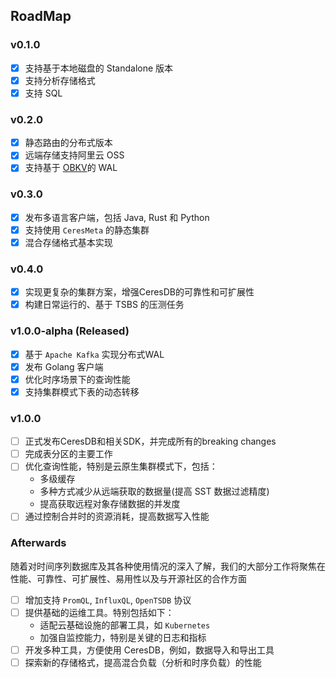 ## RoadMap

### v0.1.0
- [x] 支持基于本地磁盘的 Standalone 版本
- [x] 支持分析存储格式
- [x] 支持 SQL

### v0.2.0
- [x] 静态路由的分布式版本
- [x] 远端存储支持阿里云 OSS
- [x] 支持基于 [OBKV](https://github.com/oceanbase/oceanbase)的 WAL

### v0.3.0
- [x] 发布多语言客户端，包括 Java, Rust 和 Python
- [x] 支持使用 `CeresMeta` 的静态集群
- [x] 混合存储格式基本实现

### v0.4.0
- [x] 实现更复杂的集群方案，增强CeresDB的可靠性和可扩展性
- [x] 构建日常运行的、基于 TSBS 的压测任务

### v1.0.0-alpha (Released)
- [x] 基于 `Apache Kafka` 实现分布式WAL
- [x] 发布 Golang 客户端
- [x] 优化时序场景下的查询性能
- [x] 支持集群模式下表的动态转移

### v1.0.0
- [ ] 正式发布CeresDB和相关SDK，并完成所有的breaking changes
- [ ] 完成表分区的主要工作
- [ ] 优化查询性能，特别是云原生集群模式下，包括：
    - 多级缓存
    - 多种方式减少从远端获取的数据量(提高 SST 数据过滤精度)
    - 提高获取远程对象存储数据的并发度
- [ ] 通过控制合并时的资源消耗，提高数据写入性能

### Afterwards
随着对时间序列数据库及其各种使用情况的深入了解，我们的大部分工作将聚焦在性能、可靠性、可扩展性、易用性以及与开源社区的合作方面
- [ ] 增加支持 `PromQL`, `InfluxQL`, `OpenTSDB` 协议
- [ ] 提供基础的运维工具。特别包括如下：
    - 适配云基础设施的部署工具，如 `Kubernetes`
    - 加强自监控能力，特别是关键的日志和指标
- [ ] 开发多种工具，方便使用 CeresDB，例如，数据导入和导出工具
- [ ] 探索新的存储格式，提高混合负载（分析和时序负载）的性能
